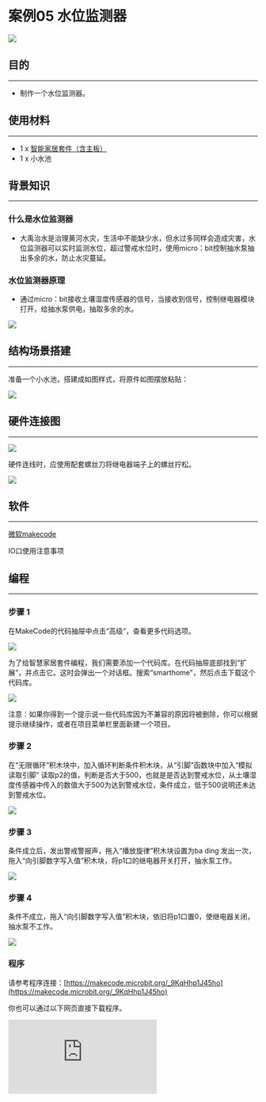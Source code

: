 # 案例05 水位监测器

![](./images/r7N0vxc.jpg)

## 目的
---

- 制作一个水位监测器。

## 使用材料
---

- 1 x [智能家居套件（含主板）](https://item.taobao.com/item.htm?ft=t&id=609328225464)
- 1 x 小水池

## 背景知识
---
### 什么是水位监测器
- 大禹治水是治理黄河水灾，生活中不能缺少水，但水过多同样会造成灾害，水位监测器可以实时监测水位，超过警戒水位时，使用micro：bit控制抽水泵抽出多余的水，防止水灾蔓延。
### 水位监测器原理
- 通过micro：bit接收土壤湿度传感器的信号，当接收到信号，控制继电器模块打开，给抽水泵供电，抽取多余的水。

![](./images/YBkcXZq.png)

## 结构场景搭建
---
准备一个小水池，搭建成如图样式，将原件如图摆放粘贴：

![](./images/86tb1yO.jpg)

## 硬件连接图
---
![](./images/ZoIRMwZ.png)




硬件连线时，应使用配套螺丝刀将继电器端子上的螺丝拧松。

![](./images/smart_home_kit_case_05_06.png)



## 软件
---
[微软makecode](https://makecode.microbit.org/#)

IO口使用注意事项



## 编程
---
### 步骤 1
在MakeCode的代码抽屉中点击“高级”，查看更多代码选项。

![](./images/smart_home_kit_case_01_01.png)

为了给智慧家居套件编程，我们需要添加一个代码库。在代码抽屉底部找到“扩展”，并点击它。这时会弹出一个对话框。搜索“smarthome"，然后点击下载这个代码库。

![](./images/smart_home_kit_case_01_02.png)

注意：如果你得到一个提示说一些代码库因为不兼容的原因将被删除，你可以根据提示继续操作，或者在项目菜单栏里面新建一个项目。

### 步骤 2

在“无限循环”积木块中，加入循环判断条件积木块，从“引脚”函数块中加入“模拟读取引脚” 读取p2的值，判断是否大于500，也就是是否达到警戒水位，从土壤湿度传感器中传入的数值大于500为达到警戒水位，条件成立，低于500说明还未达到警戒水位。


![](./images/smart_home_kit_case_05_03.png)

### 步骤 3

条件成立后，发出警戒警报声，拖入“播放旋律”积木块设置为ba ding 发出一次，拖入“向引脚数字写入值”积木块，将p1口的继电器开关打开，抽水泵工作。

![](./images/smart_home_kit_case_05_04.png)

### 步骤 4
条件不成立，拖入“向引脚数字写入值”积木块，依旧将p1口置0，使继电器关闭，抽水泵不工作。

![](./images/smart_home_kit_case_05_05.png)

### 程序

请参考程序连接：[https://makecode.microbit.org/_9KqHhp1J45ho](https://makecode.microbit.org/_9KqHhp1J45ho)

你也可以通过以下网页直接下载程序。

<div
    style={{
        position: 'relative',
        paddingBottom: '60%',
        overflow: 'hidden',
    }}
>
    <iframe
        src="https://makecode.microbit.org/_9KqHhp1J45ho"
        frameborder="0"
        sandbox="allow-popups allow-forms allow-scripts allow-same-origin"
        style={{
            position: 'absolute',
            width: '100%',
            height: '100%',
        }}
    />
</div>
---

## 结论
---
当水位达到警戒水位，micro：bit接收到土壤湿度传感器信号，发送指令给继电器模块，继电器打开，抽水泵导电，将多余的水抽出，当水被抽出，水位低于警戒值，micro：bit关闭继电器，抽水泵停止抽水。

抽水：
![](./images/991WoLx.jpg)

停止抽水：
![](./images/hPf3xtQ.jpg)

## 思考
---
很多小朋友都会在家里养鱼，当有事外出时，鱼儿如果缺水，那就是很麻烦的一件事情了，设计一个给鱼缸加水的装置，来确保外出时鱼儿不会缺水。

## 常见问题
---


## 相关阅读
---
